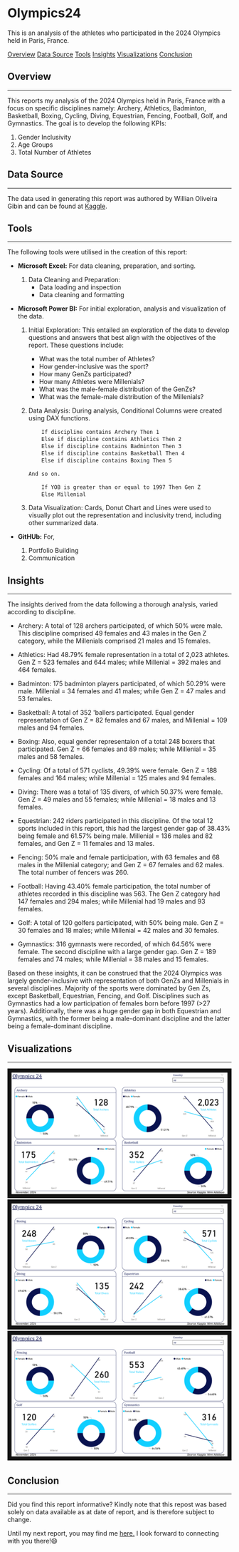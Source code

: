 # Olympics24
This is an analysis of the athletes who participated in the 2024 Olympics held in Paris, France.

[Overview](#overview) [Data Source](#data-source) [Tools](#tools) [Insights](#insights) [Visualizations](#visualizations) [Conclusion](conclusion)

## Overview
---
This reports my analysis of the 2024 Olympics held in Paris, France with a focus on specific disciplines namely: Archery, Athletics, Badminton, Basketball, Boxing, Cycling, Diving, Equestrian, Fencing, Football, Golf, and Gymnastics. The goal is to develop the following KPIs:
  1. Gender Inclusivity
  2. Age Groups
  3. Total Number of Athletes


## Data Source
---
The data used in generating this report was authored by Willian Oliveira Gibin and can be found at [Kaggle](https://www.kaggle.com/datasets/willianoliveiragibin/olympics-2024).


## Tools
---
The following tools were utilised in the creation of this report:

- **Microsoft Excel:** For data cleaning, preparation, and sorting.
  1. Data Cleaning and Preparation:
     - Data loading and inspection
     - Data cleaning and formatting
    

- **Microsoft Power BI:** For initial exploration, analysis and visualization of the data.
  
  1. Initial Exploration: This entailed an exploration of the data to develop questions and answers that best align with the objectives of the report. These questions include:
     - What was the total number of Athletes?
     - How gender-inclusive was the sport?
     - How many GenZs participated?
     - How many Athletes were Millenials?
     - What was the male-female distribution of the GenZs?
     - What was the female-male distribution of the Millenials?
 
  2. Data Analysis: During analysis, Conditional Columns were created using DAX functions.

     ```DAX
         If discipline contains Archery Then 1
         Else if discipline contains Athletics Then 2
         Else if discipline contains Badminton Then 3
         Else if discipline contains Basketball Then 4
         Else if discipline contains Boxing Then 5
      ```
         And so on.

     ```DAX
         If YOB is greater than or equal to 1997 Then Gen Z
         Else Millenial
      ```
    
  4. Data Visualization: Cards, Donut Chart and Lines were used to visually plot out the representation and inclusivity trend, including other summarized data.
 
- **GitHUb:** For,
  1. Portfolio Building
  2. Communication


## Insights
---
The insights derived from the data following a thorough analysis, varied according to discipline.

 * Archery: A total of 128 archers participated, of which 50% were male. This discipline comprised 49 females and 43 males in the Gen Z category, while the Millenials comprised 21 males and 15 females.

 * Athletics: Had 48.79% female representation in a total of 2,023 athletes. Gen Z = 523 females and 644 males; while Millenial = 392 males and 464 females.

 * Badminton: 175 badminton players participated, of which 50.29% were male. Millenial = 34 females and 41 males; while Gen Z = 47 males and 53 females.

 * Basketball: A total of 352 'ballers participated. Equal gender representation of Gen Z = 82 females and 67 males, and Millenial = 109 males and 94 females.

 * Boxing: Also, equal gender representaion of a total 248 boxers that participated. Gen Z = 66 females and 89 males; while Millenial = 35 males and 58 females.

 * Cycling: Of a total of 571 cyclists, 49.39% were female. Gen Z = 188 females and 164 males; while Millenial = 125 males and 94 females.

 * Diving: There was a total of 135 divers, of which 50.37% were female. Gen Z = 49 males and 55 females; while Millenial = 18 males and 13 females.

 * Equestrian: 242 riders participated in this discipline. Of the total 12 sports included in this report, this had the largest gender gap of 38.43% being female and 61.57% being male. Millenial = 136 males and 82 females, and Gen Z = 11 females and 13 males.

 * Fencing: 50% male and female participation, with 63 females and 68 males in the Millenial category; and Gen Z = 67 females and 62 males. The total number of fencers was 260.

 * Football: Having 43.40% female participation, the total number of athletes recorded in this discipline was 563. The Gen Z category had 147 females and 294 males; while Millenial had 19 males and 93 females.

 * Golf: A total of 120 golfers participated, with 50% being male. Gen Z = 30 females and 18 males; while Millenial = 42 males and 30 females.

 * Gymnastics: 316 gymnasts were recorded, of which 64.56% were female. The second discipline with a large gender gap. Gen Z = 189 females and 74 males; while Millenial = 38 males and 15 females.

Based on these insights, it can be construed that the 2024 Olympics was largely gender-inclusive with representation of both GenZs and Millenials in several disciplines. Majority of the sports were dominated by Gen Zs, except Basketball, Equestrian, Fencing, and Golf. Disciplines such as Gymnastics had a low participation of females born before 1997 (>27 years). Additionally, there was a huge gender gap in both Equestrian and Gymnastics, with the former being a male-dominant discipline and the latter being a female-dominant discipline.


## Visualizations
---
![Data Viz1](https://github.com/kayeneii/Olympics24/blob/main/Olympics24_1.png)
![Data Viz2](https://github.com/kayeneii/Olympics24/blob/main/Olympics24_2.png)
![Data Viz3](https://github.com/kayeneii/Olympics24/blob/main/Olympics24_3.png)


## Conclusion
---
Did you find this report informative? Kindly note that this repost was based solely on data available as at date of report, and is therefore subject to change. 

Until my next report, you may find me [here.](https://www.linkedin.com/in/kayeneii) I look forward to connecting with you there!😄
